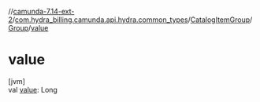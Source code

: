 //[camunda-7.14-ext-2](../../../../index.md)/[com.hydra_billing.camunda.api.hydra.common_types](../../index.md)/[CatalogItemGroup](../index.md)/[Group](index.md)/[value](value.md)

# value

[jvm]\
val [value](value.md): Long
